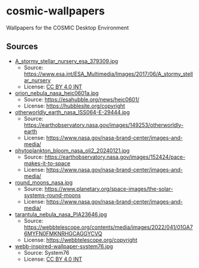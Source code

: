 # cosmic-wallpapers
Wallpapers for the COSMIC Desktop Environment

## Sources

- [A_stormy_stellar_nursery_esa_379309.jpg](original/A_stormy_stellar_nursery_esa_379309.jpg)
    - Source: https://www.esa.int/ESA_Multimedia/Images/2017/06/A_stormy_stellar_nursery
    - License: [CC BY 4.0 INT](https://creativecommons.org/licenses/by/4.0/deed.en)
- [orion_nebula_nasa_heic0601a.jpg](original/orion_nebula_nasa_heic0601a.jpg)
    - Source: https://esahubble.org/news/heic0601/
    - License: https://hubblesite.org/copyright
- [otherworldly_earth_nasa_ISS064-E-29444.jpg](original/otherworldly_earth_nasa_ISS064-E-29444.jpg)
    - Source: https://earthobservatory.nasa.gov/images/149253/otherworldly-earth
    - License: https://www.nasa.gov/nasa-brand-center/images-and-media/
- [phytoplankton_bloom_nasa_oli2_20240121.jpg](original/phytoplankton_bloom_nasa_oli2_20240121.jpg)
    - Source: https://earthobservatory.nasa.gov/images/152424/pace-makes-it-to-space
    - License: https://www.nasa.gov/nasa-brand-center/images-and-media/
- [round_moons_nasa.jpg](original/round_moons_nasa.jpg)
    - Source: https://www.planetary.org/space-images/the-solar-systems-round-moons
    - License: https://www.nasa.gov/nasa-brand-center/images-and-media/
- [tarantula_nebula_nasa_PIA23646.jpg](original/tarantula_nebula_nasa_PIA23646.jpg)
    - Source: https://webbtelescope.org/contents/media/images/2022/041/01GA76MYFN0FMKNRHGCAGGYCVQ
    - License: https://webbtelescope.org/copyright
- [webb-inspired-wallpaper-system76.jpg](original/webb-inspired-wallpaper-system76.jpg)
    - Source: System76
    - License: [CC BY 4.0 INT](https://creativecommons.org/licenses/by/4.0/deed.en)  